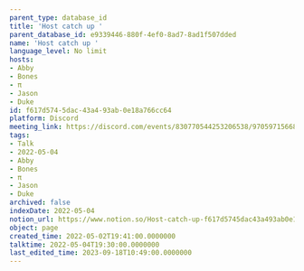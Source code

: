 ```yaml
---
parent_type: database_id
title: 'Host catch up '
parent_database_id: e9339446-880f-4ef0-8ad7-8ad1f507dded
name: 'Host catch up '
language_level: No limit
hosts:
- Abby
- Bones
- π
- Jason
- Duke
id: f617d574-5dac-43a4-93ab-0e18a766cc64
platform: Discord
meeting_link: https://discord.com/events/830770544253206538/970597156681568276
tags:
- Talk
- 2022-05-04
- Abby
- Bones
- π
- Jason
- Duke
archived: false
indexDate: 2022-05-04
notion_url: https://www.notion.so/Host-catch-up-f617d5745dac43a493ab0e18a766cc64
object: page
created_time: 2022-05-02T19:41:00.0000000
talktime: 2022-05-04T19:30:00.0000000
last_edited_time: 2023-09-18T10:49:00.0000000
---
```






